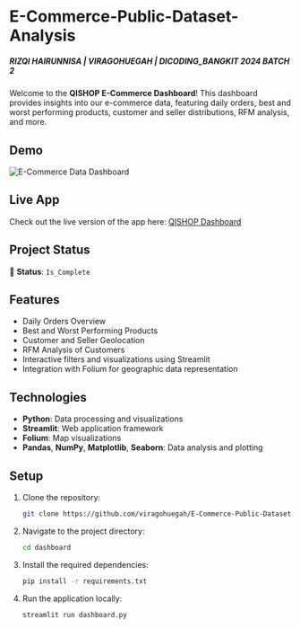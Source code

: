 # E-Commerce-Public-Dataset-Analysis
##### RIZQI HAIRUNNISA | VIRAGOHUEGAH | DICODING_BANGKIT 2024 BATCH 2

Welcome to the **QISHOP E-Commerce Dashboard**! This dashboard provides insights into our e-commerce data, featuring daily orders, best and worst performing products, customer and seller distributions, RFM analysis, and more. 

## Demo
![E-Commerce Data Dashboard](Ecommerce_Analysis_viragohuegah.gif)

## Live App

Check out the live version of the app here: [QISHOP Dashboard](https://e-commerce-public-dataset-analysis-rizqi-hai.streamlit.app/)

## Project Status

🚧 **Status**: `Is_Complete`

## Features

- Daily Orders Overview
- Best and Worst Performing Products
- Customer and Seller Geolocation
- RFM Analysis of Customers
- Interactive filters and visualizations using Streamlit
- Integration with Folium for geographic data representation

## Technologies

- **Python**: Data processing and visualizations
- **Streamlit**: Web application framework
- **Folium**: Map visualizations
- **Pandas**, **NumPy**, **Matplotlib**, **Seaborn**: Data analysis and plotting

## Setup

1. Clone the repository:
    ```bash
    git clone https://github.com/viragohuegah/E-Commerce-Public-Dataset-Analysis.git
    ```

2. Navigate to the project directory:
    ```bash
    cd dashboard
    ```

3. Install the required dependencies:
    ```bash
    pip install -r requirements.txt
    ```

4. Run the application locally:
    ```bash
    streamlit run dashboard.py
    ```
